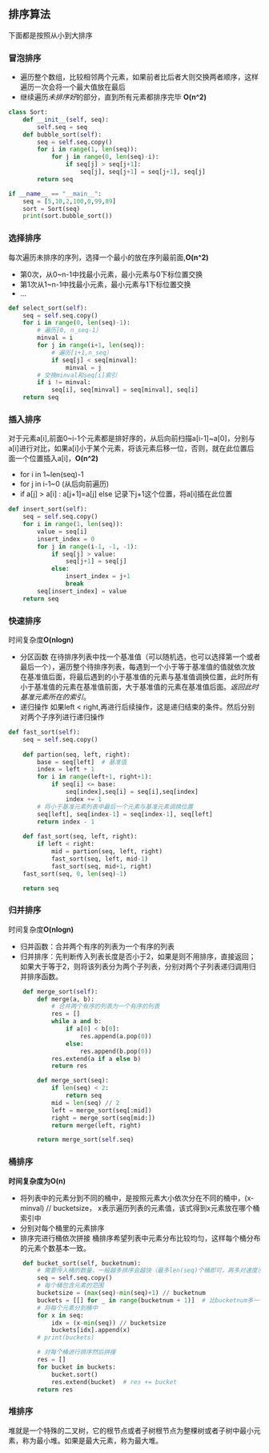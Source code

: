## 排序算法
下面都是按照从小到大排序
### 冒泡排序
- 遍历整个数组，比较相邻两个元素，如果前者比后者大则交换两者顺序，这样遍历一次会将一个最大值放在最后
- 继续遍历*未排序好*的部分，直到所有元素都排序完毕 **O(n^2)**
```python
class Sort:
    def __init__(self, seq):
        self.seq = seq
    def bubble_sort(self):
        seq = self.seq.copy()
        for i in range(1, len(seq)):
            for j in range(0, len(seq)-i):
                if seq[j] > seq[j+1]:
                    seq[j], seq[j+1] = seq[j+1], seq[j]
        return seq

if __name__ == "__main__":
    seq = [5,10,2,100,0,99,89]
    sort = Sort(seq)
    print(sort.bubble_sort())
```

### 选择排序
每次遍历未排序的序列，选择一个最小的放在序列最前面,**O(n^2)**
- 第0次，从0~n-1中找最小元素，最小元素与0下标位置交换
- 第1次从1~n-1中找最小元素，最小元素与1下标位置交换
- ...
```python
def select_sort(self):
	seq = self.seq.copy()
	for i in range(0, len(seq)-1):
		# 遍历[0, n_seq-1）
		minval = i
		for j in range(i+1, len(seq)):
			# 遍历[i+1,n_seq）
			if seq[j] < seq[minval]:
				minval = j
		# 交换minval和seq[i]索引
		if i != minval:
			seq[i], seq[minval] = seq[minval], seq[i]
	return seq
```

### 插入排序
对于元素a[i],前面0~i-1个元素都是排好序的，从后向前扫描a[i-1]~a[0]，分别与a[i]进行对比，如果a[i]小于某个元素，将该元素后移一位，否则，就在此位置后面一个位置插入a[i]，**O(n^2)**
- for i in 1~len(seq)-1
- for j in i-1~0 (从后向前遍历)
- if a[j] > a[i] : a[j+1]=a[j] else 记录下j+1这个位置，将a[i]插在此位置
```python
def insert_sort(self):
	seq = self.seq.copy()
	for i in range(1, len(seq)):
		value = seq[i]
		insert_index = 0
		for j in range(i-1, -1, -1):
			if seq[j] > value:
				seq[j+1] = seq[j]
			else:
				insert_index = j+1
				break
		seq[insert_index] = value
	return seq
```
### 快速排序
时间复杂度**O(nlogn)**
- 分区函数
在待排序列表中找一个基准值（可以随机选，也可以选择第一个或者最后一个），遍历整个待排序列表，每遇到一个小于等于基准值的值就依次放在基准值后面，将最后遇到的小于基准值的元素与基准值调换位置，此时所有小于基准值的元素在基准值前面，大于基准值的元素在基准值后面。*返回此时基准元素所在的索引*。
- 递归操作
如果left < right,再进行后续操作，这是递归结束的条件。然后分别对两个子序列进行递归操作

```python
def fast_sort(self):
	seq = self.seq.copy()
	
	def partion(seq, left, right):
		base = seq[left]  # 基准值
		index = left + 1
		for i in range(left+1, right+1):
			if seq[i] <= base:
				seq[index],seq[i] = seq[i],seq[index]
				index += 1
		# 将小于基准元素列表中最后一个元素与基准元素调换位置
		seq[left], seq[index-1] = seq[index-1], seq[left]
		return index - 1
		
	def fast_sort(seq, left, right):
		if left < right:
			mid = partion(seq, left, right)
			fast_sort(seq, left, mid-1)
			fast_sort(seq, mid+1, right)
	fast_sort(seq, 0, len(seq)-1)

	return seq
```
### 归并排序
时间复杂度**O(nlogn)**
- 归并函数：合并两个有序的列表为一个有序的列表
- 归并排序：先判断传入列表长度是否小于2，如果是则不用排序，直接返回；如果大于等于2，则将该列表分为两个子列表，分别对两个子列表递归调用归并排序函数。
```python
    def merge_sort(self):
        def merge(a, b):
            # 合并两个有序的列表为一个有序的列表
            res = []
            while a and b:
                if a[0] < b[0]:
                    res.append(a.pop(0))
                else:
                    res.append(b.pop(0))
            res.extend(a if a else b)
            return res

        def merge_sort(seq):
            if len(seq) < 2:
                return seq
            mid = len(seq) // 2
            left = merge_sort(seq[:mid])
            right = merge_sort(seq[mid:])
            return merge(left, right)

        return merge_sort(self.seq)
```
### 桶排序
**时间复杂度为O(n)**
- 将列表中的元素分到不同的桶中，是按照元素大小依次分在不同的桶中，(x-minval) // bucketsize， x表示遍历列表的元素值，该式得到x元素放在哪个桶索引中
- 分别对每个桶里的元素排序
- 排序完进行桶依次拼接
桶排序希望列表中元素分布比较均匀，这样每个桶分布的元素个数基本一致。
```python
    def bucket_sort(self, bucketnum):
        # 需要传入桶的数量，一般越多排序会越快（最多len(seq)个桶即可，再多对速度没有提升了）
        seq = self.seq.copy()
        # 每个桶包含元素的范围
        bucketsize = (max(seq)-min(seq)+1) // bucketnum
        buckets = [[] for _ in range(bucketnum + 1)]  # 比bucketnum多一个是因为上一步是整除
        # 将每个元素分到桶中
        for x in seq:
            idx = (x-min(seq)) // bucketsize
            buckets[idx].append(x)
        # print(buckets)

        # 对每个桶进行排序然后拼接
        res = []
        for bucket in buckets:
            bucket.sort()
            res.extend(bucket)  # res += bucket
        return res
```
### 堆排序
堆就是一个特殊的二叉树，它的根节点或者子树根节点为整棵树或者子树中最小元素，称为最小堆。如果是最大元素，称为最大堆。